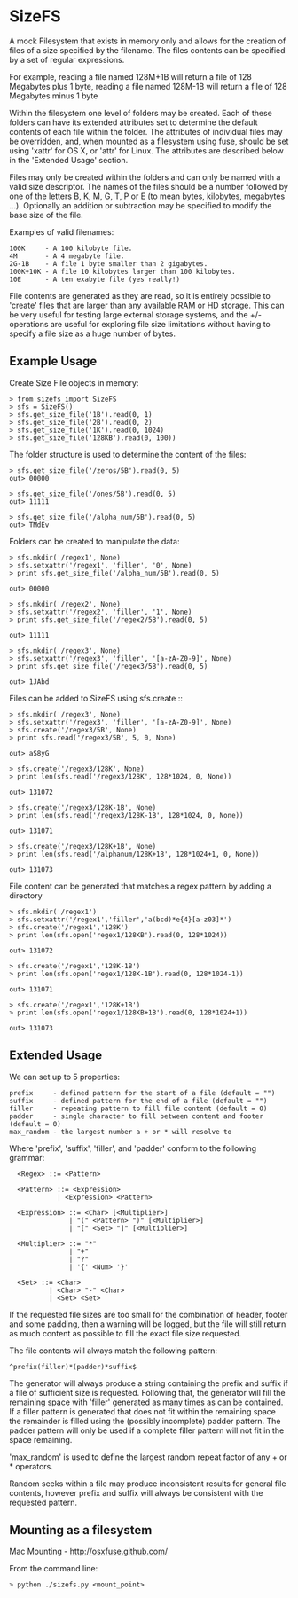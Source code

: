 SizeFS
======

A mock Filesystem that exists in memory only and allows for the creation of
files of a size specified by the filename. The files contents can be specified
by a set of regular expressions.

For example, reading a file named 128M+1B will return a file of 128 Megabytes
plus 1 byte, reading a file named 128M-1B will return a file of 128 Megabytes
minus 1 byte

Within the filesystem one level of folders may be created. Each of these folders
can have its extended attributes set to determine the default contents of each
file within the folder. The attributes of individual files may be overridden,
and, when mounted as a filesystem using fuse, should be set using 'xattr' for
OS X, or 'attr' for Linux. The attributes are described below in the 'Extended Usage'
section.

Files may only be created within the folders and can only be named with a valid
size descriptor. The names of the files should be a number followed by one of the
letters B, K, M, G, T, P or E (to mean bytes, kilobytes, megabytes ...). Optionally
an addition or subtraction may be specified to modify the base size of the file.

Examples of valid filenames:

    100K     - A 100 kilobyte file.
    4M       - A 4 megabyte file.
    2G-1B    - A file 1 byte smaller than 2 gigabytes.
    100K+10K - A file 10 kilobytes larger than 100 kilobytes.
    10E      - A ten exabyte file (yes really!)
    
File contents are generated as they are read, so it is entirely possible to 'create'
files that are larger than any available RAM or HD storage. This can be very useful
for testing large external storage systems, and the +/- operations are useful for
exploring file size limitations without having to specify a file size as a huge
number of bytes.

Example Usage
--------------

Create Size File objects in memory:

    > from sizefs import SizeFS
    > sfs = SizeFS()
    > sfs.get_size_file('1B').read(0, 1)
    > sfs.get_size_file('2B').read(0, 2)
    > sfs.get_size_file('1K').read(0, 1024)
    > sfs.get_size_file('128KB').read(0, 100))

The folder structure is used to determine the content of the files:

    > sfs.get_size_file('/zeros/5B').read(0, 5)
    out> 00000

    > sfs.get_size_file('/ones/5B').read(0, 5)
    out> 11111

    > sfs.get_size_file('/alpha_num/5B').read(0, 5)
    out> TMdEv

Folders can be created to manipulate the data:

    > sfs.mkdir('/regex1', None)
    > sfs.setxattr('/regex1', 'filler', '0', None)
    > print sfs.get_size_file('/alpha_num/5B').read(0, 5)

    out> 00000

    > sfs.mkdir('/regex2', None)
    > sfs.setxattr('/regex2', 'filler', '1', None)
    > print sfs.get_size_file('/regex2/5B').read(0, 5)

    out> 11111

    > sfs.mkdir('/regex3', None)
    > sfs.setxattr('/regex3', 'filler', '[a-zA-Z0-9]', None)
    > print sfs.get_size_file('/regex3/5B').read(0, 5)

    out> 1JAbd

Files can be added to SizeFS using sfs.create ::

    > sfs.mkdir('/regex3', None)
    > sfs.setxattr('/regex3', 'filler', '[a-zA-Z0-9]', None)
    > sfs.create('/regex3/5B', None)
    > print sfs.read('/regex3/5B', 5, 0, None)

    out> aS8yG

    > sfs.create('/regex3/128K', None)
    > print len(sfs.read('/regex3/128K', 128*1024, 0, None))

    out> 131072

    > sfs.create('/regex3/128K-1B', None)
    > print len(sfs.read('/regex3/128K-1B', 128*1024, 0, None))

    out> 131071

    > sfs.create('/regex3/128K+1B', None)
    > print len(sfs.read('/alphanum/128K+1B', 128*1024+1, 0, None))

    out> 131073

File content can be generated that matches a regex pattern by adding a directory

    > sfs.mkdir('/regex1')
    > sfs.setxattr('/regex1','filler','a(bcd)*e{4}[a-z03]*')
    > sfs.create('/regex1','128K')
    > print len(sfs.open('regex1/128KB').read(0, 128*1024))

    out> 131072

    > sfs.create('/regex1','128K-1B')
    > print len(sfs.open('regex1/128K-1B').read(0, 128*1024-1))

    out> 131071

    > sfs.create('/regex1','128K+1B')
    > print len(sfs.open('regex1/128KB+1B').read(0, 128*1024+1))

    out> 131073


Extended Usage
--------------

We can set up to 5 properties:

    prefix     - defined pattern for the start of a file (default = "")
    suffix     - defined pattern for the end of a file (default = "")
    filler     - repeating pattern to fill file content (default = 0)
    padder     - single character to fill between content and footer (default = 0)
    max_random - the largest number a + or * will resolve to 

Where 'prefix', 'suffix', 'filler', and 'padder' conform to the following
grammar:

      <Regex> ::= <Pattern>

      <Pattern> ::= <Expression>
                | <Expression> <Pattern>

      <Expression> ::= <Char> [<Multiplier>]
                   | "(" <Pattern> ")" [<Multiplier>]
                   | "[" <Set> "]" [<Multiplier>]

      <Multiplier> ::= "*"
                   | "+"
                   | "?"
                   | '{' <Num> '}'

      <Set> ::= <Char>
              | <Char> "-" <Char>
              | <Set> <Set>

If the requested file sizes are too small for the combination of header, footer
and some padding, then a warning will be logged, but the file will still
return as much content as possible to fill the exact file size requested.

The file contents will always match the following pattern:

    ^prefix(filler)*(padder)*suffix$

The generator will always produce a string containing the prefix and suffix if a
file of sufficient size is requested. Following that, the generator will fill
the remaining space with 'filler' generated as many times as can be contained.
If a filler pattern is generated that does not fit within the remaining space
the remainder is filled using the (possibly incomplete) padder pattern. The
padder pattern will only be used if a complete filler pattern will not fit in
the space remaining.

'max_random' is used to define the largest random repeat factor of any + or *
operators.

Random seeks within a file may produce inconsistent results for general file
contents, however prefix and suffix will always be consistent with the requested
pattern.


Mounting as a filesystem
------------------------

Mac Mounting - http://osxfuse.github.com/

From the command line:

    > python ./sizefs.py <mount_point>


